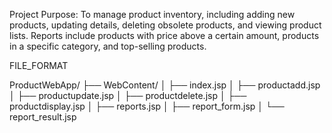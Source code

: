 Project Purpose:
To manage product inventory, including adding new products, updating details, deleting obsolete
products, and viewing product lists. Reports include products with price above a certain amount,
products in a specific category, and top-selling products.

FILE_FORMAT

ProductWebApp/
├── WebContent/
│ ├── index.jsp
│ ├── productadd.jsp
│ ├── productupdate.jsp
│ ├── productdelete.jsp
│ ├── productdisplay.jsp
│ ├── reports.jsp
│ ├── report_form.jsp
│ └── report_result.jsp



